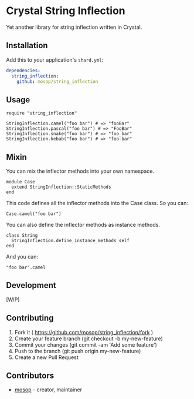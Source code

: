 # Crystal String Inflection

Yet another library for string inflection written in Crystal.

## Installation

Add this to your application's `shard.yml`:

```yaml
dependencies:
  string_inflection:
    github: mosop/string_inflection
```

## Usage

```crystal
require "string_inflection"

StringInflection.camel("foo bar") # => "fooBar"
StringInflection.pascal("foo bar") # => "FooBar"
StringInflection.snake("foo bar") # => "foo_bar"
StringInflection.kebab("foo bar") # => "foo-bar"
```

## Mixin

You can mix the inflector methods into your own namespace.

```crystal
module Case
  extend StringInflection::StaticMethods
end
```

This code defines all the inflector methods into the Case class. So you can:

```crystal
Case.camel("foo bar")
```

You can also define the inflector methods as  instance methods.

```crystal
class String
  StringInflection.define_instance_methods self
end
```

And you can:

```
"foo bar".camel
```

## Development

[WIP]

## Contributing

1. Fork it ( https://github.com/mosop/string_inflection/fork )
2. Create your feature branch (git checkout -b my-new-feature)
3. Commit your changes (git commit -am 'Add some feature')
4. Push to the branch (git push origin my-new-feature)
5. Create a new Pull Request

## Contributors

- [mosop](https://github.com/mosop) - creator, maintainer
